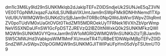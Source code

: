 dm1lc3M6Ly9ld29nSUNKMklqb2dJaklpTEFvZ0lDSndjeUk2SUNJeE5qZ3VNVE00TGpNMUxqazFJaXdLSUNBaVlXUmtJam9nSWpFMk9DNHhNemd1TXpVdU9UVWlMQW9nSUNKd2IzSjBJam9nT0RBc0NpQWdJbWxrSWpvZ0lqRmtZV0poTUdVM0xUaGtOVGt0TkdZM1l5MDROekUyTFRNek16VXhZbVprWmpNeVl5SXNDaUFnSW1GcFpDSTZJREVzQ2lBZ0ltNWxkQ0k2SUNKMFkzQWlMQW9nSUNKMGVYQmxJam9nSW1oMGRIQWlMQW9nSUNKb2IzTjBJam9nSW5CMWJHd3VabkpsWlM1MmFXUmxieTR4TURBeE1DNWpiMjBpTEFvZ0lDSndZWFJvSWpvZ0lpOGlMQW9nSUNKMGJITWlPaUFpYm05dVpTSUtmUT09
